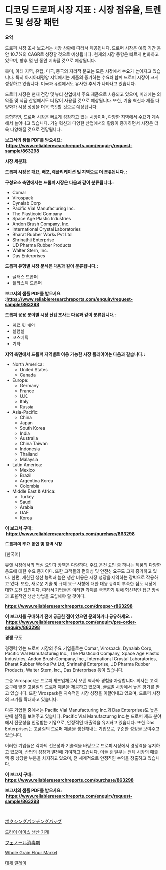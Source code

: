 <p><h1>디코딩 드로퍼 시장 지표 : 시장 점유율, 트렌드 및 성장 패턴</h1></p><p><strong>요약</strong></p>
<p><p>드로퍼 시장 조사 보고서는 시장 상황에 따라서 제공됩니다. 드로퍼 시장은 예측 기간 동안 10.7%의 CAGR로 성장할 것으로 예상됩니다. 현재의 시장 동향은 빠르게 변화하고 있으며, 향후 몇 년 동안 지속될 것으로 예상됩니다.</p><p>북미, 아태 지역, 유럽, 미국, 중국의 지리적 분포는 모든 시장에서 수요가 높아지고 있습니다. 특히 아시아태평양 지역에서는 제품의 증가하는 수요와 함께 드로퍼 시장이 크게 성장하고 있습니다. 미국과 유럽에서도 유사한 추세가 나타나고 있습니다.</p><p>드로퍼 시장은 현재 건강 및 뷰티 산업에서 주요 제품으로 사용되고 있으며, 미래에는 의약품 및 식품 산업에서도 더 많이 사용될 것으로 예상됩니다. 또한, 기술 혁신과 제품 다양화가 시장 성장을 더욱 촉진할 것으로 예상됩니다.</p><p>종합하면, 드로퍼 시장은 빠르게 성장하고 있는 시장이며, 다양한 지역에서 수요가 계속해서 늘어나고 있습니다. 기술 혁신과 다양한 산업에서의 활용이 증가하면서 시장은 더욱 다양해질 것으로 전망됩니다.</p></p>
<p><strong>보고서의 샘플 PDF를 받으세요: &nbsp;<a href="https://www.reliableresearchreports.com/enquiry/request-sample/863298">https://www.reliableresearchreports.com/enquiry/request-sample/863298</a></strong></p>
<p><strong>시장 세분화:</strong></p>
<p><strong> 드롭퍼 시장은 개요, 배포, 애플리케이션 및 지역으로 더 분류됩니다. :</strong></p>
<p><strong>구성요소 측면에서는 드롭퍼 시장은 다음과 같이 분류됩니다.:</strong></p>
<p><ul><li>Comar</li><li>Virospack</li><li>Dynalab Corp</li><li>Pacific Vial Manufacturing Inc.</li><li>The Plasticoid Company</li><li>Space Age Plastic Industries</li><li>Andon Brush Company, Inc.</li><li>International Crystal Laboratories</li><li>Bharat Rubber Works Pvt Ltd</li><li>Shrinathji Enterprise</li><li>UD Pharma Rubber Products</li><li>Walter Stern, Inc.</li><li>Das Enterprises</li></ul></p>
<p><strong> 드롭퍼 유형별 시장 분석은 다음과 같이 분류됩니다.:</strong></p>
<p><ul><li>글래스 드롭퍼</li><li>플라스틱 드롭퍼</li></ul></p>
<p><strong>보고서의 샘플 PDF를 받으세요 :<a href="https://www.reliableresearchreports.com/enquiry/request-sample/863298">https://www.reliableresearchreports.com/enquiry/request-sample/863298</a></strong></p>
<p><strong> 드롭퍼 응용 분야별 시장 산업 조사는 다음과 같이 분류됩니다.:</strong></p>
<p><ul><li>의료 및 제약</li><li>실험실</li><li>코스메틱</li><li>기타</li></ul></p>
<p><strong>지역 측면에서 드롭퍼 지역별로 이용 가능한 시장 플레이어는 다음과 같습니다.:</strong></p>
<p><ul>
    <li>
        North America:
        <ul>
            <li>United States</li>
            <li>Canada</li>
        </ul>
    </li>
    <li>
        Europe:
        <ul>
            <li>Germany</li>
            <li>France</li>
            <li>U.K.</li>
            <li>Italy</li>
            <li>Russia</li>
        </ul>
    </li>
    <li>
        Asia-Pacific:
        <ul>
            <li>China</li>
            <li>Japan</li>
            <li>South Korea</li>
            <li>India</li>
            <li>Australia</li>
            <li>China Taiwan</li>
            <li>Indonesia</li>
            <li>Thailand</li>
            <li>Malaysia</li>
        </ul>
    </li>
    <li>
        Latin America:
        <ul>
            <li>Mexico</li>
            <li>Brazil</li>
            <li>Argentina Korea</li>
            <li>Colombia</li>
        </ul>
    </li>
    <li>
        Middle East & Africa:
        <ul>
            <li>Turkey</li>
            <li>Saudi</li>
            <li>Arabia</li>
            <li>UAE</li>
            <li>Korea</li>
        </ul>
    </li>
    </ul></p>
<p><strong>이 보고서 구매: &nbsp;<a href="https://www.reliableresearchreports.com/purchase/863298">https://www.reliableresearchreports.com/purchase/863298</a></strong></p>
<p><strong>드롭퍼의 주요 동인 및 장벽 시장</strong></p>
<p><p>[한국어]</p><p>뷰렛 시장에서의 핵심 요인과 장벽은 다양하다. 주요 운전 요인 중 하나는 제품의 다양한 용도에 대한 수요 증가이다. 또한 고객들의 편의성 및 안전성 요구도 크게 증가하고 있다. 한편, 제한된 생산 능력과 높은 생산 비용은 시장 성장을 제약하는 장벽으로 작용하고 있다. 또한, 새로운 기술 및 규제 요구 사항에 대한 대응 능력이 부족한 점도 시장에 대한 도전 요인이다. 따라서 기업들은 이러한 과제를 극복하기 위해 혁신적인 접근 방식과 효율적인 생산 방법을 도입해야 할 것이다.</p></p>
<p><strong><a href="https://www.reliableresearchreports.com/dropper-r863298">https://www.reliableresearchreports.com/dropper-r863298</a></strong></p>
<p><strong>이 보고서를 구매하기 전에 궁금한 점이 있으면 문의하거나 공유하세요.: &nbsp;<a href="https://www.reliableresearchreports.com/enquiry/pre-order-enquiry/863298">https://www.reliableresearchreports.com/enquiry/pre-order-enquiry/863298</a></strong></p>
<p><strong>경쟁 구도</strong></p>
<p><p>경쟁력 있는 드로퍼 시장의 주요 기업들로는 Comar, Virospack, Dynalab Corp, Pacific Vial Manufacturing Inc., The Plasticoid Company, Space Age Plastic Industries, Andon Brush Company, Inc., International Crystal Laboratories, Bharat Rubber Works Pvt Ltd, Shrinathji Enterprise, UD Pharma Rubber Products, Walter Stern, Inc., Das Enterprises 등이 있습니다.</p><p>그중 Virospack은 드로퍼 제조업체로서 오랜 역사와 경험을 자랑합니다. 회사는 고객 요구에 맞춘 고품질의 드로퍼 제품을 제공하고 있으며, 글로벌 시장에서 높은 평가를 받고 있습니다. 또한 Virospack은 지속적인 시장 성장을 이끌어내고 있으며, 드로퍼 시장의 크기를 확대하고 있습니다.</p><p>다른 기업들 중에서는 Pacific Vial Manufacturing Inc.과 Das Enterprises도 높은 판매 실적을 보여주고 있습니다. Pacific Vial Manufacturing Inc.는 드로퍼 제조 분야에서 전문성을 인정받는 기업으로, 안정적인 매출액을 유지하고 있습니다. 또한 Das Enterprises는 고품질의 드로퍼 제품을 생산해내는 기업으로, 꾸준한 성장을 보여주고 있습니다.</p><p>이러한 기업들은 각자의 전문성과 기술력을 바탕으로 드로퍼 시장에서 경쟁력을 유지하고 있으며, 산업의 성장과 발전에 기여하고 있습니다. 이들 중 일부는 전체 시장의 매출액 중 상당한 부분을 차지하고 있으며, 전 세계적으로 안정적인 수익을 창출하고 있습니다.</p></p>
<p><strong>이 보고서 구매: &nbsp; <a href="https://www.reliableresearchreports.com/purchase/863298">https://www.reliableresearchreports.com/purchase/863298</a></strong></p>
<p><strong>보고서의 샘플 PDF를 받으세요: &nbsp;<a href="https://www.reliableresearchreports.com/enquiry/request-sample/863298">https://www.reliableresearchreports.com/enquiry/request-sample/863298</a></strong><strong></strong></p>
<p>&nbsp;</p>
<p><p><a href="https://medium.com/@kathleencrooks2003/%E3%83%9C%E3%82%AF%E3%82%B7%E3%83%B3%E3%82%B0%E3%83%91%E3%83%B3%E3%83%81%E3%83%B3%E3%82%B0%E3%83%90%E3%83%83%E3%82%B0%E5%B8%82%E5%A0%B4%E3%81%AF-%E5%B8%82%E5%A0%B4%E3%82%B7%E3%82%A7%E3%82%A2-%E5%B8%82%E5%A0%B4%E3%83%88%E3%83%AC%E3%83%B3%E3%83%89-%E5%B8%82%E5%A0%B4%E6%88%90%E9%95%B7%E3%81%AB%E9%96%A2%E3%81%99%E3%82%8B%E6%83%85%E5%A0%B1%E3%82%92%E6%8F%90%E4%BE%9B%E3%81%97%E3%81%A6%E3%81%84%E3%81%BE%E3%81%99-a1ebb77ee447">ボクシングパンチングバッグ</a></p><p><a href="https://github.com/CliftonFisher9067/Market-Research-Report-List-1/blob/main/106372817361.md">드라이 아이스 생산 기계</a></p><p><a href="https://github.com/EmoryYundt1935/Market-Research-Report-List-1/blob/main/983645218658.md">フェノール消毒剤</a></p><p><a href="https://github.com/marloy8/Market-Research-Report-List-3/blob/main/whole-grain-flour-market.md">Whole Grain Flour Market</a></p><p><a href="https://medium.com/@fernandotryo5lson96765/2024-2031-%EA%B8%B0%EA%B0%84%EC%9D%84-%EC%98%88%EC%83%81%ED%95%98%EB%8A%94-%EB%8C%80%EC%B2%B4-%EC%A4%91%EA%B3%84-%EC%8B%9C%EC%9E%A5-%EB%8F%99%ED%96%A5%EA%B3%BC-%EC%8B%9C%EC%9E%A5-%EB%B6%84%EC%84%9D-%EB%B2%88%EC%8B%9D-203d6453af5e">대체 릴레이</a></p></p>